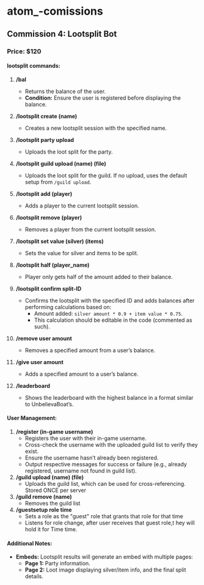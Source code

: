 # atom_-comissions

## Commission 4: Lootsplit Bot
### Price: $120

#### lootsplit commands:

1. **/bal**
    - Returns the balance of the user.
    - **Condition:** Ensure the user is registered before displaying the balance.

2. **/lootsplit create (name)**
    - Creates a new lootsplit session with the specified name.

3. **/lootsplit party upload**
    - Uploads the loot split for the party.

4. **/lootsplit guild upload (name) (file)**
    - Uploads the loot split for the guild. If no upload, uses the default setup from `/guild upload`.

5. **/lootsplit add (player)**
    - Adds a player to the current lootsplit session.

6. **/lootsplit remove (player)**
    - Removes a player from the current lootsplit session.

7. **/lootsplit set value (silver) (items)**
    - Sets the value for silver and items to be split.

8. **/lootsplit half (player_name)**
    - Player only gets half of the amount added to their balance.

9. **/lootsplit confirm split-ID**
    - Confirms the lootsplit with the specified ID and adds balances after performing calculations based on:
        - Amount added: `silver amount * 0.9 + item value * 0.75`.
        - This calculation should be editable in the code (commented as such).

10. **/remove user amount**
    - Removes a specified amount from a user’s balance.

11. **/give user amount**
    - Adds a specified amount to a user’s balance.

12. **/leaderboard**
    - Shows the leaderboard with the highest balance in a format similar to UnbelievaBoat’s.


#### User Management:

1. **/register (in-game username)**
    - Registers the user with their in-game username.
    - Cross-check the username with the uploaded guild list to verify they exist.
    - Ensure the username hasn’t already been registered.
    - Output respective messages for success or failure (e.g., already registered, username not found in guild list).
2. **/guild upload (name) (file)**
    - Uploads the guild list, which can be used for cross-referencing. Stored ONCE per server
3. **/guild remove (name)**
    - Removes the guild list
4. **/guestsetup role time**
    - Sets a role as the "guest" role that grants that role for that time
    - Listens for role change, after user receives that guest role,t hey will hold it for Time time.


#### Additional Notes:

- **Embeds:** Lootsplit results will generate an embed with multiple pages:
    - **Page 1:** Party information.
    - **Page 2:** Loot image displaying silver/item info, and the final split details.
